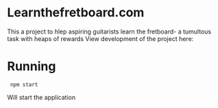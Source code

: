 # Learnthefretboard.com

This a project to hlep aspiring guitarists learn the fretboard- a tumultous task with heaps of rewards
View development of the project here:

# Running

```
 npm start
```

Will start the application
